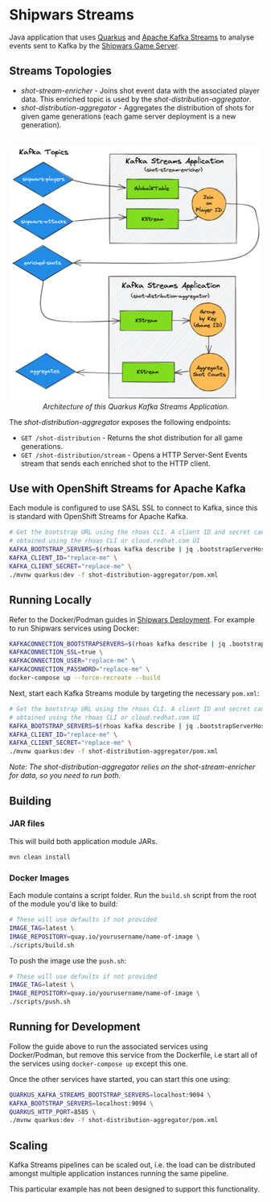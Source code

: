 # Shipwars Streams

Java application that uses [Quarkus](https://quarkus.io/) and [Apache Kafka Streams](https://kafka.apache.org/documentation/streams)
to analyse events sent to Kafka by the [Shipwars Game Server](https://github.com/redhat-gamedev/shipwars-game-server).

## Streams Topologies

* _shot-stream-enricher_ - Joins shot event data with the associated player data. This enriched topic is used by the _shot-distribution-aggregator_.
* _shot-distribution-aggregator_ - Aggregates the distribution of shots for given game generations (each game server deployment is a new generation).

<div align="center">
	<br>
    <img style="max-width: 500px;" src="assets/architecture.png"/>
	<br>
  <i>Architecture of this Quarkus Kafka Streams Application.</i>
</div>

The _shot-distribution-aggregator_ exposes the following endpoints:

* `GET /shot-distribution` - Returns the shot distribution for all game generations.
* `GET /shot-distribution/stream` - Opens a HTTP Server-Sent Events stream that sends each enriched shot to the HTTP client.

## Use with OpenShift Streams for Apache Kafka

Each module is configured to use SASL SSL to connect to Kafka, since this is
standard with OpenShift Streams for Apache Kafka.

```bash
# Get the bootstrap URL using the rhoas CLI. A client ID and secret can be
# obtained using the rhoas CLI or cloud.redhat.com UI
KAFKA_BOOTSTRAP_SERVERS=$(rhoas kafka describe | jq .bootstrapServerHost -r) \
KAFKA_CLIENT_ID="replace-me" \
KAFKA_CLIENT_SECRET="replace-me" \
./mvnw quarkus:dev -f shot-distribution-aggregator/pom.xml
```

## Running Locally

Refer to the Docker/Podman guides in [Shipwars Deployment](https://github.com/redhat-gamedev/shipwars-deployment).
For example to run Shipwars services using Docker:

```bash
KAFKACONNECTION_BOOTSTRAPSERVERS=$(rhoas kafka describe | jq .bootstrapServerHost -r) \
KAFKACONNECTION_SSL=true \
KAFKACONNECTION_USER="replace-me" \
KAFKACONNECTION_PASSWORD="replace-me" \
docker-compose up --force-recreate --build
```

Next, start each Kafka Streams module by targeting the necessary `pom.xml`:

```bash
# Get the bootstrap URL using the rhoas CLI. A client ID and secret can be
# obtained using the rhoas CLI or cloud.redhat.com UI
KAFKA_BOOTSTRAP_SERVERS=$(rhoas kafka describe | jq .bootstrapServerHost -r) \
KAFKA_CLIENT_ID="replace-me" \
KAFKA_CLIENT_SECRET="replace-me" \
./mvnw quarkus:dev -f shot-distribution-aggregator/pom.xml
```

*Note: The _shot-distribution-aggregator_ relies on the _shot-stream-enricher_ for data, so you need to run both.*

## Building

### JAR files

This will build both application module JARs.

```bash
mvn clean install
```

### Docker Images

Each module contains a script folder. Run the `build.sh` script from the root
of the module you'd like to build:

```bash
# These will use defaults if not provided
IMAGE_TAG=latest \
IMAGE_REPOSITORY=quay.io/yourusername/name-of-image \
./scripts/build.sh
```

To push the image use the `push.sh`:

```bash
# These will use defaults if not provided
IMAGE_TAG=latest \
IMAGE_REPOSITORY=quay.io/yourusername/name-of-image \
./scripts/push.sh
```

## Running for Development

Follow the guide above to run the associated services using Docker/Podman, but
remove this service from the Dockerfile, i.e start all of the services using
`docker-compose up` except this one.

Once the other services have started, you can start this one using:

```bash
QUARKUS_KAFKA_STREAMS_BOOTSTRAP_SERVERS=localhost:9094 \
KAFKA_BOOTSTRAP_SERVERS=localhost:9094 \
QUARKUS_HTTP_PORT=8585 \
./mvnw quarkus:dev -f shot-distribution-aggregator/pom.xml
```

## Scaling

Kafka Streams pipelines can be scaled out, i.e. the load can be distributed
amongst multiple application instances running the same pipeline.

This particular example has not been designed to support this functionality.
